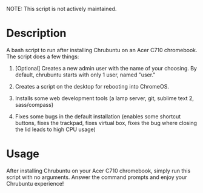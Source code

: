 NOTE: This script is not actively maintained.

Description
===========
A bash script to run after installing Chrubuntu on an Acer C710 chromebook. The script does a few things:

1) [Optional] Creates a new admin user with the name of your choosing. By default, chrubuntu starts with only 1 user, named "user."

2) Creates a script on the desktop for rebooting into ChromeOS. 

3) Installs some web development tools (a lamp server, git, sublime text 2, sass/compass)

4) Fixes some bugs in the default installation (enables some shortcut buttons, fixes the trackpad, fixes virtual box, fixes the bug where closing the lid leads to high CPU usage)

Usage
=====
After installing Chrubuntu on your Acer C710 chromebook, simply run this script with no arguments. Answer the command prompts and enjoy your Chrubuntu experience!
